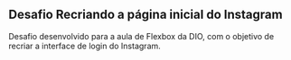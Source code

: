 ## Desafio Recriando a página inicial do Instagram

Desafio desenvolvido para a aula de Flexbox da DIO, com o objetivo de recriar a interface de login do Instagram.

